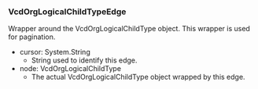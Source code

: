 ### VcdOrgLogicalChildTypeEdge
Wrapper around the VcdOrgLogicalChildType object. This wrapper is used for pagination.

- cursor: System.String
  - String used to identify this edge.
- node: VcdOrgLogicalChildType
  - The actual VcdOrgLogicalChildType object wrapped by this edge.
